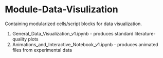 # Module-Data-Visulization

Containing modularized cells/script blocks for data visualization.

1. General_Data_Visualization_v1.ipynb - produces standard literature-quality plots
2. Animations_and_Interactive_Notebook_v1.ipynb - produces animated files from experimental data
